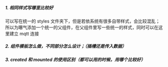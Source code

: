 ##### 1. 相同样式写哪里比较好

可以写在统一的 styles 文件夹下，但是若依系统有很多自带样式，会比较混乱；所以为曝气添加一个统一的父组件，在父组件里写一些统一的样式，同时可以在这里建立 mqtt 连接

##### 2. 组件模板怎么做，不同部分怎么设计；（插槽还是传入数据）

##### 3.  created 和 mounted 的使用区别（都可以用的时候，用哪个比较好）